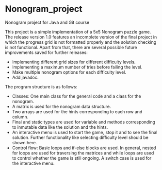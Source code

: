 # Nonogram_project
Nonogram project for Java and Git course

This project is a simple implementation of a 5x5 Nonogram puzzle game. The release version 1.0 features an incomplete version of the final project in which the progress grid is not formatted properly and the solution checking is not functional. Apart from that, there are several possible future improvements saved for further releases:

- Implementing different grid sizes for different difficulty levels.
- Implementing a maximum number of tries before failing the level.
- Make multiple nonogram options for each difficulty level.
- Add javadoc.

The program structure is as follows:
  - Classes: One main class for the general code and a class for the nonogram.
  - A matrix is used for the nonogram data structure.
  - Two arrays are used for the hints corresponding to each row and column.
  - Final and static types are used for variable and methods corresponding to inmutable data like the solution and the hints.
  - An interactive menu is used to start the game, stop it and to see the final solution. Further functionality like selecting difficulty level should be shown here.
  - Control flow: Basic loops and if-else blocks are used. In general, nested for loops are used for traversing the matrices and while loops are used to control whether the       game is still ongoing. A switch case is used for the interactive menu.

